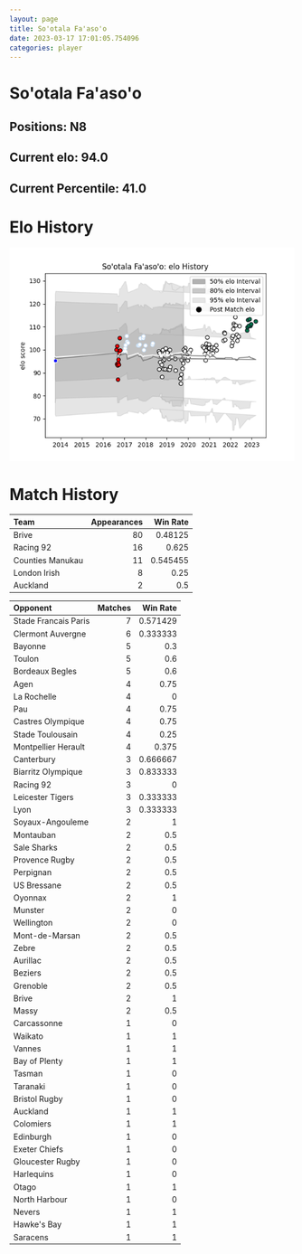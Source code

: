 ```yaml
---  
layout: page  
title: So'otala Fa'aso'o  
date: 2023-03-17 17:01:05.754096  
categories: player  
---
```

# So'otala Fa'aso'o

## Positions: N8

## Current elo: 94.0

## Current Percentile: 41.0

# Elo History


![elo history](history_So'otalaFa'aso'o.png)
# Match History


| Team             |   Appearances |   Win Rate |
|:-----------------|--------------:|-----------:|
| Brive            |            80 |   0.48125  |
| Racing 92        |            16 |   0.625    |
| Counties Manukau |            11 |   0.545455 |
| London Irish     |             8 |   0.25     |
| Auckland         |             2 |   0.5      |

| Opponent             |   Matches |   Win Rate |
|:---------------------|----------:|-----------:|
| Stade Francais Paris |         7 |   0.571429 |
| Clermont Auvergne    |         6 |   0.333333 |
| Bayonne              |         5 |   0.3      |
| Toulon               |         5 |   0.6      |
| Bordeaux Begles      |         5 |   0.6      |
| Agen                 |         4 |   0.75     |
| La Rochelle          |         4 |   0        |
| Pau                  |         4 |   0.75     |
| Castres Olympique    |         4 |   0.75     |
| Stade Toulousain     |         4 |   0.25     |
| Montpellier Herault  |         4 |   0.375    |
| Canterbury           |         3 |   0.666667 |
| Biarritz Olympique   |         3 |   0.833333 |
| Racing 92            |         3 |   0        |
| Leicester Tigers     |         3 |   0.333333 |
| Lyon                 |         3 |   0.333333 |
| Soyaux-Angouleme     |         2 |   1        |
| Montauban            |         2 |   0.5      |
| Sale Sharks          |         2 |   0.5      |
| Provence Rugby       |         2 |   0.5      |
| Perpignan            |         2 |   0.5      |
| US Bressane          |         2 |   0.5      |
| Oyonnax              |         2 |   1        |
| Munster              |         2 |   0        |
| Wellington           |         2 |   0        |
| Mont-de-Marsan       |         2 |   0.5      |
| Zebre                |         2 |   0.5      |
| Aurillac             |         2 |   0.5      |
| Beziers              |         2 |   0.5      |
| Grenoble             |         2 |   0.5      |
| Brive                |         2 |   1        |
| Massy                |         2 |   0.5      |
| Carcassonne          |         1 |   0        |
| Waikato              |         1 |   1        |
| Vannes               |         1 |   1        |
| Bay of Plenty        |         1 |   1        |
| Tasman               |         1 |   0        |
| Taranaki             |         1 |   0        |
| Bristol Rugby        |         1 |   0        |
| Auckland             |         1 |   1        |
| Colomiers            |         1 |   1        |
| Edinburgh            |         1 |   0        |
| Exeter Chiefs        |         1 |   0        |
| Gloucester Rugby     |         1 |   0        |
| Harlequins           |         1 |   0        |
| Otago                |         1 |   1        |
| North Harbour        |         1 |   0        |
| Nevers               |         1 |   1        |
| Hawke's Bay          |         1 |   1        |
| Saracens             |         1 |   1        |